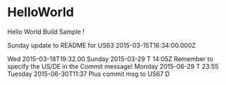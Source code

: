 HelloWorld
==========

Hello World Build Sample !

Sunday update to README for US63 2015-03-15T16:34:00.000Z

Wed 2015-03-18T19:32.00
Sunday 2015-03-29 T 14:05Z
Remember to specify the US/DE in the Commit message!
Monday 2015-06-29 T 23:55
Tuesday 2015-06-30T11:37 Plus commit msg to US67 D